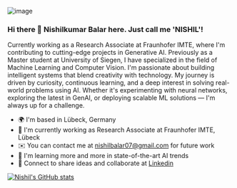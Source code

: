 ![image](https://komarev.com/ghpvc/?username=NishilBalar&color=green)

### Hi there 👋 Nishilkumar Balar here. Just call me 'NISHIL'!

Currently working as a Research Associate at Fraunhofer IMTE, where I'm contributing to cutting-edge projects in Generative AI. Previously as a Master student at University of Siegen, I have specialized in the field of Machine Learning and Computer Vision. I'm passionate about building intelligent systems that blend creativity with technology. My journey is driven by curiosity, continuous learning, and a deep interest in solving real-world problems using AI. Whether it's experimenting with neural networks, exploring the latest in GenAI, or deploying scalable ML solutions — I'm always up for a challenge. 

* 🌍 I'm based in Lübeck, Germany
* 🔭 I'm currently working as Research Associate at Fraunhofer IMTE, Lübeck
* ✉️ You can contact me at nishilbalar07@gmail.com for future work
* 🧠 I'm learning more and more in state-of-the-art AI trends
* 🤝 Connect to share ideas and collaborate at [Linkedin](https://www.linkedin.com/in/nishil-balar/) 

[![Nishil's GitHub stats](https://github-readme-stats.vercel.app/api?username=NishilBalar)](https://github.com/anuraghazra/github-readme-stats)
<!--
**NishilBalar/NishilBalar** is a ✨ _special_ ✨ repository because its `README.md` (this file) appears on your GitHub profile.

Here are some ideas to get you started:

- 🔭 I’m currently working on ...
- 🌱 I’m currently learning ...
- 👯 I’m looking to collaborate on ...
- 🤔 I’m looking for help with ...
- 💬 Ask me about ...
- 📫 How to reach me: ...
- 😄 Pronouns: ...
- ⚡ Fun fact: ...
-->

